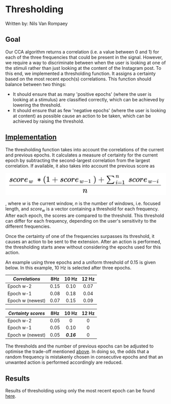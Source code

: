 # Thresholding

Written by: Nils Van Rompaey

## Goal

Our CCA algorithm returns a correlation (i.e. a value between 0 and 1) for each of the three frequencies that could be present in the signal. However, we require a way to discriminate between when the user is looking at one of the stimuli rather than just looking at the content of the Instagram post. To this end, we implemented a thresholding function. It assigns a certainty based on the most recent epoch(s) correlations. This function should balance between two things:

+ It should ensure that as many 'positive epochs' (where the user is looking at a stimulus) are classified correctly, which can be achieved by lowering the threshold.
+ It should ensure that as few 'negative epochs' (where the user is looking at content) as possible cause an action to be taken, which can be achieved by raising the threshold.

## [Implementation](../../src/data_processing/thresholding.py)

The thresholding function takes into account the correlations of the current and previous epochs. It calculates a measure of certainty for the current epoch by subtracting the second-largest correlation from the largest correlation. If available, it also takes into account the previous score as 

![alt text](./images/thresholding.jpg)

, where $w$ is the current window, $n$ is the number of windows, i.e. focused length, and $score_w$ is a vector containing a threshold for each frequency. After each epoch, the scores are compared to the threshold. This threshold can differ for each frequency, depending on the user's sensitivity to the different frequencies.

Once the certainty of one of the frequencies surpasses its threshold, it causes an action to be sent to the extension. After an action is performed, the thresholding starts anew without considering the epochs used for this action.

An example using three epochs and a uniform threshold of 0.15 is given below. In this example, 10 Hz is selected after three epochs.

| *Correlations* | 8Hz | 10 Hz | 12 Hz |
|-|:-:|:-:|:-:|
| Epoch w-2 | 0.15 | 0.10 | 0.07 |
| Epoch w-1 | 0.08 | 0.18  | 0.04 |
| Epoch w (newest) | 0.07 | 0.15 | 0.09 |

| *Certainty scores* | 8Hz | 10 Hz | 12 Hz |
|-|:-:|:-:|:-:|
| Epoch w-2 | 0.05 | 0 | 0 |
| Epoch w-1 | 0.05 | 0.10 | 0 |
| Epoch w (newest) | 0.05 | ***0.16*** | 0 |

The thresholds and the number of previous epochs can be adjusted to optimise the trade-off mentioned [above](#goal). In doing so, the odds that a random frequency is mistakenly chosen in consecutive epochs and that an unwanted action is performed accordingly are reduced.

## Results

Results of thresholding using only the most recent epoch can be found [here](results.md).
